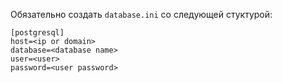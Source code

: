 Обязательно создать `database.ini` со следующей стуктурой:

```
[postgresql]
host=<ip or domain>
database=<database name>
user=<user>
password=<user password>
```
